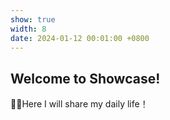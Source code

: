 ```yaml
---
show: true
width: 8
date: 2024-01-12 00:01:00 +0800
---
```


<div class="p-4">
    <h2>Welcome to Showcase!</h2>
    <p>
    💎💎Here I will share my daily life！
    </p>

</div>
